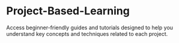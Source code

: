 # Project-Based-Learning
 Access beginner-friendly guides and tutorials designed to help you understand key concepts and techniques related to each project.
